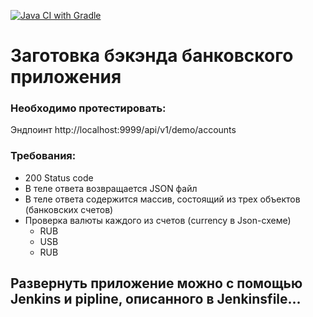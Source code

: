 [![Java CI with Gradle](https://github.com/alexdnf/DemoCI-CD/actions/workflows/%20gradle.yml/badge.svg)](https://github.com/alexdnf/DemoCI-CD/actions/workflows/%20gradle.yml)

# Заготовка бэкэнда банковского приложения
### Необходимо протестировать:

Эндпоинт http://localhost:9999/api/v1/demo/accounts

### Требования:
* 200 Status code
*  В теле ответа возвращается JSON файл
*  В теле ответа содержится массив, состоящий из трех объектов (банковских счетов)
*  Проверка валюты каждого из счетов (currency в Json-схеме)
   - RUB
   - USB
   - RUB

## Развернуть приложение можно с помощью Jenkins и pipline, описанного в Jenkinsfile...
